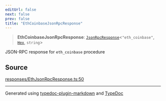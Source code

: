 ```yaml
---
editUrl: false
next: false
prev: false
title: "EthCoinbaseJsonRpcResponse"
---
```


> **EthCoinbaseJsonRpcResponse**: [`JsonRpcResponse`](/reference/tevm/jsonrpc/type-aliases/jsonrpcresponse/)\<`"eth_coinbase"`, [`Hex`](/reference/tevm/utils/type-aliases/hex/), `string`\>

JSON-RPC response for `eth_coinbase` procedure

## Source

[responses/EthJsonRpcResponse.ts:50](https://github.com/evmts/tevm-monorepo/blob/main/packages/procedures-types/src/responses/EthJsonRpcResponse.ts#L50)

***
Generated using [typedoc-plugin-markdown](https://www.npmjs.com/package/typedoc-plugin-markdown) and [TypeDoc](https://typedoc.org/)
